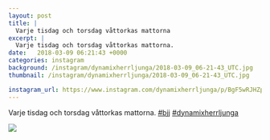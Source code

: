 ```yaml
---
layout: post
title: |
  Varje tisdag och torsdag våttorkas mattorna
excerpt: |
  Varje tisdag och torsdag våttorkas mattorna.  
date:   2018-03-09 06:21:43 +0000
categories: instagram
background: /instagram/dynamixherrljunga/2018-03-09_06-21-43_UTC.jpg
thumbnail: /instagram/dynamixherrljunga/2018-03-09_06-21-43_UTC.jpg

instagram_url: https://www.instagram.com/dynamixherrljunga/p/BgF5wRJHZpv
---
```

Varje tisdag och torsdag våttorkas mattorna. [#bjj](https://www.instagram.com/explore/tags/bjj/) [#dynamixherrljunga](https://www.instagram.com/explore/tags/dynamixherrljunga/)



<img src='/www-dynamix-herrljunga/instagram/dynamixherrljunga/2018-03-09_06-21-43_UTC.jpg' class='img-fluid' />
